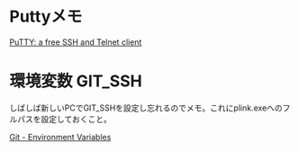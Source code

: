 # Puttyメモ

[PuTTY: a free SSH and Telnet client](https://www.chiark.greenend.org.uk/~sgtatham/putty/)

# 環境変数 GIT_SSH


しばしば新しいPCでGIT_SSHを設定し忘れるのでメモ。これにplink.exeへのフルパスを設定しておくこと。

[Git - Environment Variables](https://git-scm.com/book/en/v2/Git-Internals-Environment-Variables)


